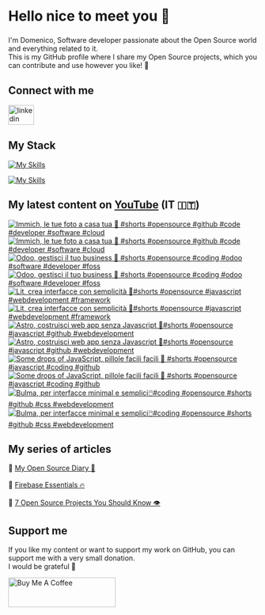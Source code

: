 <h1 align="left">Hello nice to meet you 👋 </h1>

###

<p align="left">I'm Domenico, Software developer passionate about the Open Source world and everything related to it.<br>This is my GitHub profile where I share my Open Source projects, which you can contribute and use however you like! 🚀</p>

###

## Connect with me
<div align="left">
    <a href="https://linktr.ee/domenicotenace" target="_blank"><img src="https://raw.githubusercontent.com/maurodesouza/profile-readme-generator/master/src/assets/icons/social/linktree/default.svg" width="52" height="40" alt="linkedin logo" /></a>
</div>




###

###

## My Stack
[![My Skills](https://skillicons.dev/icons?i=js,ts,vue,nuxt,cs,dotnet&theme=light)](https://skillicons.dev#gh-dark-mode-only)

[![My Skills](https://skillicons.dev/icons?i=js,ts,vue,nuxt,cs,dotnet&theme=dark)](https://skillicons.dev#gh-light-mode-only)

###

## My latest content on [YouTube](https://www.youtube.com/@domenicotenacedev) (IT 🇮🇹)

<!-- BEGIN YOUTUBE-CARDS -->
[![Immich, le tue foto a casa tua 📸 #shorts #opensource #github #code #developer #software #cloud](https://ytcards.demolab.com/?id=xzdKFWDWlkI&title=Immich%2C+le+tue+foto+a+casa+tua+%F0%9F%93%B8+%23shorts+%23opensource+%23github+%23code+%23developer+%23software+%23cloud&lang=en&timestamp=1754395156&background_color=%230d1117&title_color=%23ffffff&stats_color=%23dedede&max_title_lines=2&width=250&border_radius=5&duration=27 "Immich, le tue foto a casa tua 📸 #shorts #opensource #github #code #developer #software #cloud")](https://www.youtube.com/shorts/xzdKFWDWlkI#gh-dark-mode-only)[![Immich, le tue foto a casa tua 📸 #shorts #opensource #github #code #developer #software #cloud](https://ytcards.demolab.com/?id=xzdKFWDWlkI&title=Immich%2C+le+tue+foto+a+casa+tua+%F0%9F%93%B8+%23shorts+%23opensource+%23github+%23code+%23developer+%23software+%23cloud&lang=en&timestamp=1754395156&background_color=%23ffffff&title_color=%2324292f&stats_color=%2357606a&max_title_lines=2&width=250&border_radius=5&duration=27 "Immich, le tue foto a casa tua 📸 #shorts #opensource #github #code #developer #software #cloud")](https://www.youtube.com/shorts/xzdKFWDWlkI#gh-light-mode-only)
[![Odoo, gestisci il tuo business 🫨 #shorts #opensource #coding #odoo #software #developer #foss](https://ytcards.demolab.com/?id=H6kYGH7bwjo&title=Odoo%2C+gestisci+il+tuo+business+%F0%9F%AB%A8+%23shorts+%23opensource+%23coding+%23odoo+%23software+%23developer+%23foss&lang=en&timestamp=1753788967&background_color=%230d1117&title_color=%23ffffff&stats_color=%23dedede&max_title_lines=2&width=250&border_radius=5&duration=35 "Odoo, gestisci il tuo business 🫨 #shorts #opensource #coding #odoo #software #developer #foss")](https://www.youtube.com/shorts/H6kYGH7bwjo#gh-dark-mode-only)[![Odoo, gestisci il tuo business 🫨 #shorts #opensource #coding #odoo #software #developer #foss](https://ytcards.demolab.com/?id=H6kYGH7bwjo&title=Odoo%2C+gestisci+il+tuo+business+%F0%9F%AB%A8+%23shorts+%23opensource+%23coding+%23odoo+%23software+%23developer+%23foss&lang=en&timestamp=1753788967&background_color=%23ffffff&title_color=%2324292f&stats_color=%2357606a&max_title_lines=2&width=250&border_radius=5&duration=35 "Odoo, gestisci il tuo business 🫨 #shorts #opensource #coding #odoo #software #developer #foss")](https://www.youtube.com/shorts/H6kYGH7bwjo#gh-light-mode-only)
[![Lit, crea interfacce con semplicità 🌚#shorts #opensource #javascript #webdevelopment #framework](https://ytcards.demolab.com/?id=IIwCMI_sXQA&title=Lit%2C+crea+interfacce+con+semplicit%C3%A0+%F0%9F%8C%9A%23shorts+%23opensource+%23javascript+%23webdevelopment+%23framework&lang=en&timestamp=1753179257&background_color=%230d1117&title_color=%23ffffff&stats_color=%23dedede&max_title_lines=2&width=250&border_radius=5&duration=32 "Lit, crea interfacce con semplicità 🌚#shorts #opensource #javascript #webdevelopment #framework")](https://www.youtube.com/shorts/IIwCMI_sXQA#gh-dark-mode-only)[![Lit, crea interfacce con semplicità 🌚#shorts #opensource #javascript #webdevelopment #framework](https://ytcards.demolab.com/?id=IIwCMI_sXQA&title=Lit%2C+crea+interfacce+con+semplicit%C3%A0+%F0%9F%8C%9A%23shorts+%23opensource+%23javascript+%23webdevelopment+%23framework&lang=en&timestamp=1753179257&background_color=%23ffffff&title_color=%2324292f&stats_color=%2357606a&max_title_lines=2&width=250&border_radius=5&duration=32 "Lit, crea interfacce con semplicità 🌚#shorts #opensource #javascript #webdevelopment #framework")](https://www.youtube.com/shorts/IIwCMI_sXQA#gh-light-mode-only)
[![Astro, costruisci web app senza Javascript 🚀#shorts #opensource #javascript #github #webdevelopment](https://ytcards.demolab.com/?id=Ltt9uen2REw&title=Astro%2C+costruisci+web+app+senza+Javascript+%F0%9F%9A%80%23shorts+%23opensource+%23javascript+%23github+%23webdevelopment&lang=en&timestamp=1752579465&background_color=%230d1117&title_color=%23ffffff&stats_color=%23dedede&max_title_lines=2&width=250&border_radius=5&duration=35 "Astro, costruisci web app senza Javascript 🚀#shorts #opensource #javascript #github #webdevelopment")](https://www.youtube.com/shorts/Ltt9uen2REw#gh-dark-mode-only)[![Astro, costruisci web app senza Javascript 🚀#shorts #opensource #javascript #github #webdevelopment](https://ytcards.demolab.com/?id=Ltt9uen2REw&title=Astro%2C+costruisci+web+app+senza+Javascript+%F0%9F%9A%80%23shorts+%23opensource+%23javascript+%23github+%23webdevelopment&lang=en&timestamp=1752579465&background_color=%23ffffff&title_color=%2324292f&stats_color=%2357606a&max_title_lines=2&width=250&border_radius=5&duration=35 "Astro, costruisci web app senza Javascript 🚀#shorts #opensource #javascript #github #webdevelopment")](https://www.youtube.com/shorts/Ltt9uen2REw#gh-light-mode-only)
[![Some drops of JavaScript, pillole facili facili 💊 #shorts #opensource #javascript #coding #github](https://ytcards.demolab.com/?id=lPxzFE5e2tY&title=Some+drops+of+JavaScript%2C+pillole+facili+facili+%F0%9F%92%8A+%23shorts+%23opensource+%23javascript+%23coding+%23github&lang=en&timestamp=1751979660&background_color=%230d1117&title_color=%23ffffff&stats_color=%23dedede&max_title_lines=2&width=250&border_radius=5&duration=30 "Some drops of JavaScript, pillole facili facili 💊 #shorts #opensource #javascript #coding #github")](https://www.youtube.com/shorts/lPxzFE5e2tY#gh-dark-mode-only)[![Some drops of JavaScript, pillole facili facili 💊 #shorts #opensource #javascript #coding #github](https://ytcards.demolab.com/?id=lPxzFE5e2tY&title=Some+drops+of+JavaScript%2C+pillole+facili+facili+%F0%9F%92%8A+%23shorts+%23opensource+%23javascript+%23coding+%23github&lang=en&timestamp=1751979660&background_color=%23ffffff&title_color=%2324292f&stats_color=%2357606a&max_title_lines=2&width=250&border_radius=5&duration=30 "Some drops of JavaScript, pillole facili facili 💊 #shorts #opensource #javascript #coding #github")](https://www.youtube.com/shorts/lPxzFE5e2tY#gh-light-mode-only)
[![Bulma, per interfacce minimal e semplici🖱️#coding #opensource #shorts #github #css #webdevelopment](https://ytcards.demolab.com/?id=CAPBzHNu3uw&title=Bulma%2C+per+interfacce+minimal+e+semplici%F0%9F%96%B1%EF%B8%8F%23coding+%23opensource+%23shorts+%23github+%23css+%23webdevelopment&lang=en&timestamp=1751368320&background_color=%230d1117&title_color=%23ffffff&stats_color=%23dedede&max_title_lines=2&width=250&border_radius=5&duration=35 "Bulma, per interfacce minimal e semplici🖱️#coding #opensource #shorts #github #css #webdevelopment")](https://www.youtube.com/shorts/CAPBzHNu3uw#gh-dark-mode-only)[![Bulma, per interfacce minimal e semplici🖱️#coding #opensource #shorts #github #css #webdevelopment](https://ytcards.demolab.com/?id=CAPBzHNu3uw&title=Bulma%2C+per+interfacce+minimal+e+semplici%F0%9F%96%B1%EF%B8%8F%23coding+%23opensource+%23shorts+%23github+%23css+%23webdevelopment&lang=en&timestamp=1751368320&background_color=%23ffffff&title_color=%2324292f&stats_color=%2357606a&max_title_lines=2&width=250&border_radius=5&duration=35 "Bulma, per interfacce minimal e semplici🖱️#coding #opensource #shorts #github #css #webdevelopment")](https://www.youtube.com/shorts/CAPBzHNu3uw#gh-light-mode-only)
<!-- END YOUTUBE-CARDS -->



###



## My series of articles
<div>
  🔸 <a href="https://dev.to/dvalin99/series/29049" target="_blank">My Open Source Diary 📕</a> 
  <br/>
  <br/>
  🔸 <a href="https://dev.to/dvalin99/series/32553" target="_blank">Firebase Essentials 🔥</a> 
  <br/>
  <br/>
  🔸 <a href="https://dev.to/dvalin99/series/27756" target="_blank">7 Open Source Projects You Should Know 👁</a>
  
</div>

## Support me

If you like my content or want to support my work on GitHub, you can support me with a very small donation. 
<br/>
I would be grateful 🥹

<a href="https://www.buymeacoffee.com/domenicotenace" target="_blank"><img src="https://cdn.buymeacoffee.com/buttons/v2/default-yellow.png" alt="Buy Me A Coffee" style="height: 60px !important;width: 217px !important;" ></a>


